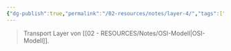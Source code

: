 ```yaml
---
{"dg-publish":true,"permalink":"/02-resources/notes/layer-4/","tags":["informatik/netzwerk/osi"],"noteIcon":"","updated":"2025-09-10T16:35:25.510+02:00"}
---
```


> Transport Layer von [[02 - RESOURCES/Notes/OSI-Modell\|OSI-Modell]].
